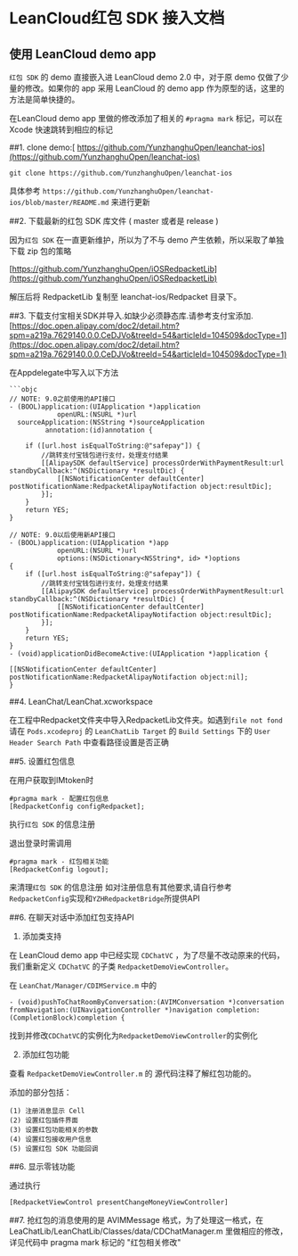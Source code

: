 LeanCloud红包 SDK 接入文档
=================

使用 LeanCloud demo app
------------------

`红包 SDK` 的 demo 直接嵌入进 LeanCloud demo 2.0 中，对于原 demo 仅做了少量的修改。如果你的 app 采用 LeanCloud 的 demo app 作为原型的话，这里的方法是简单快捷的。

在LeanCloud demo app 里做的修改添加了相关的 `#pragma mark` 标记，可以在 Xcode 快速跳转到相应的标记

##1. clone demo:[ https://github.com/YunzhanghuOpen/leanchat-ios](https://github.com/YunzhanghuOpen/leanchat-ios)

`git clone https://github.com/YunzhanghuOpen/leanchat-ios`

具体参考
`https://github.com/YunzhanghuOpen/leanchat-ios/blob/master/README.md`
来进行更新


##2. 下载最新的红包 SDK 库文件 ( master 或者是 release )

因为`红包 SDK` 在一直更新维护，所以为了不与 demo 产生依赖，所以采取了单独下载 zip 包的策略

[https://github.com/YunzhanghuOpen/iOSRedpacketLib](https://github.com/YunzhanghuOpen/iOSRedpacketLib)

解压后将 RedpacketLib 复制至 leanchat-ios/Redpacket 目录下。

##3. 下载支付宝相关SDK并导入.如缺少必须静态库.请参考支付宝添加.
[https://doc.open.alipay.com/doc2/detail.htm?spm=a219a.7629140.0.0.CeDJVo&treeId=54&articleId=104509&docType=1](https://doc.open.alipay.com/doc2/detail.htm?spm=a219a.7629140.0.0.CeDJVo&treeId=54&articleId=104509&docType=1)

在Appdelegate中写入以下方法

    ```objc
    // NOTE: 9.0之前使用的API接口
    - (BOOL)application:(UIApplication *)application
                openURL:(NSURL *)url
      sourceApplication:(NSString *)sourceApplication
             annotation:(id)annotation {
        
        if ([url.host isEqualToString:@"safepay"]) {
            //跳转支付宝钱包进行支付，处理支付结果
            [[AlipaySDK defaultService] processOrderWithPaymentResult:url standbyCallback:^(NSDictionary *resultDic) {
                [[NSNotificationCenter defaultCenter] postNotificationName:RedpacketAlipayNotifaction object:resultDic];
            }];
        }
        return YES;
    }
    
    // NOTE: 9.0以后使用新API接口
    - (BOOL)application:(UIApplication *)app
                openURL:(NSURL *)url
                options:(NSDictionary<NSString*, id> *)options
    {
        if ([url.host isEqualToString:@"safepay"]) {
            //跳转支付宝钱包进行支付，处理支付结果
            [[AlipaySDK defaultService] processOrderWithPaymentResult:url standbyCallback:^(NSDictionary *resultDic) {
                [[NSNotificationCenter defaultCenter] postNotificationName:RedpacketAlipayNotifaction object:resultDic];
            }];
        }
        return YES;
    }
    - (void)applicationDidBecomeActive:(UIApplication *)application {
    
    [[NSNotificationCenter defaultCenter] postNotificationName:RedpacketAlipayNotifaction object:nil];
    }

##4. LeanChat/LeanChat.xcworkspace

在工程中Redpacket文件夹中导入RedpacketLib文件夹。如遇到`file not fond`
请在 `Pods.xcodeproj` 的 `LeanChatLib Target` 的 `Build Settings` 下的 `User Header Search Path` 中查看路径设置是否正确

##5. 设置红包信息

在用户获取到IMtoken时

```objc
#pragma mark - 配置红包信息
[RedpacketConfig configRedpacket];
```
执行`红包 SDK` 的信息注册

退出登录时需调用
```objc
#pragma mark - 红包相关功能
[RedpacketConfig logout];
```
来清理`红包 SDK` 的信息注册
如对注册信息有其他要求,请自行参考`RedpacketConfig`实现和`YZHRedpacketBridge`所提供API

##6. 在聊天对话中添加红包支持API

1) 添加类支持

在 LeanCloud demo app 中已经实现 `CDChatVC` ，为了尽量不改动原来的代码，我们重新定义 `CDChatVC` 的子类 `RedpacketDemoViewController`。

在 `LeanChat/Manager/CDIMService.m` 中的

```objc
- (void)pushToChatRoomByConversation:(AVIMConversation *)conversation fromNavigation:(UINavigationController *)navigation completion:(CompletionBlock)completion {
```

找到并修改`CDChatVC`的实例化为`RedpacketDemoViewController`的实例化

2) 添加红包功能

查看 `RedpacketDemoViewController.m` 的 源代码注释了解红包功能的。

添加的部分包括：

    (1) 注册消息显示 Cell
    (2) 设置红包插件界面
    (3) 设置红包功能相关的参数
    (4) 设置红包接收用户信息
    (5) 设置红包 SDK 功能回调

##6. 显示零钱功能

通过执行
```objc
[RedpacketViewControl presentChangeMoneyViewController]
```

##7. 抢红包的消息使用的是 AVIMMessage 格式，为了处理这一格式，在 LeaChatLib/LeanChatLib/Classes/data/CDChatManager.m 里做相应的修改，详见代码中 pragma mark 标记的 "红包相关修改"